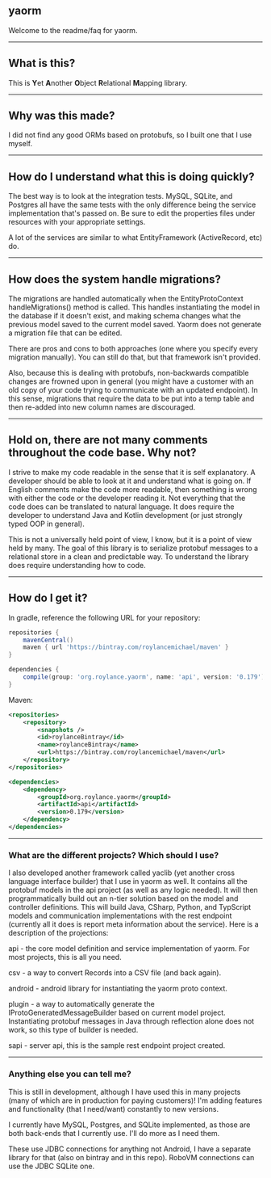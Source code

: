 ## yaorm

Welcome to the readme/faq for yaorm.


***


## What is this?

This is **Y**et **A**nother **O**bject **R**elational **M**apping library. 


***


## Why was this made?

I did not find any good ORMs based on protobufs, so I built one that I use myself.


***

## How do I understand what this is doing quickly?

The best way is to look at the integration tests. MySQL, SQLite, and Postgres all have the same tests with the only difference being the service implementation that's passed on. Be sure to edit the properties files under resources with your appropriate settings. 

A lot of the services are similar to what EntityFramework (ActiveRecord, etc) do. 

***

## How does the system handle migrations? 

The migrations are handled automatically when the EntityProtoContext handleMigrations() method is called. This handles instantiating the model in the database if it doesn't exist, and making schema changes what the previous model saved to the current model saved. Yaorm does not generate a migration file that can be edited. 
  
There are pros and cons to both approaches (one where you specify every migration manually). You can still do that, but that framework isn't provided.

Also, because this is dealing with protobufs, non-backwards compatible changes are frowned upon in general (you might have a customer with an old copy of your code trying to communicate with an updated endpoint). In this sense, migrations that require the data to be put into a temp table and then re-added into new column names are discouraged. 

***

## Hold on, there are not many comments throughout the code base. Why not? 

I strive to make my code readable in the sense that it is self explanatory. A developer should be able to look at it and understand what is going on. If English comments make the code more readable, then something is wrong with either the code or the developer reading it. Not everything that the code does can be translated to natural language. It does require the developer to understand Java and Kotlin development (or just strongly typed OOP in general).

This is not a universally held point of view, I know, but it is a point of view held by many. The goal of this library is to serialize protobuf messages to a relational store in a clean and predictable way. To understand the library does require understanding how to code. 

***

## How do I get it?


In gradle, reference the following URL for your repository:
```groovy
repositories {
    mavenCentral()
    maven { url 'https://bintray.com/roylancemichael/maven' }
}

dependencies {
    compile(group: 'org.roylance.yaorm', name: 'api', version: '0.179')
}
```

Maven:
```xml
<repositories>
    <repository>
        <snapshots />
        <id>roylanceBintray</id>
        <name>roylanceBintray</name>
        <url>https://bintray.com/roylancemichael/maven</url>
    </repository>
</repositories>

<dependencies>
    <dependency>
        <groupId>org.roylance.yaorm</groupId>
        <artifactId>api</artifactId>
        <version>0.179</version>
    </dependency>
</dependencies>
```

***

### What are the different projects? Which should I use?

I also developed another framework called yaclib (yet another cross language interface builder) that I use in yaorm as well. It contains all the protobuf models in the api project (as well as any logic needed). It will then programmatically build out an n-tier solution based on the model and controller definitions. This will build Java, CSharp, Python, and TypScript models and communication implementations with the rest endpoint (currently all it does is report meta information about the service). Here is a description of the projections:

api - the core model definition and service implementation of yaorm. For most projects, this is all you need.

csv - a way to convert Records into a CSV file (and back again).

android - android library for instantiating the yaorm proto context.

plugin - a way to automatically generate the IProtoGeneratedMessageBuilder based on current model project. Instantiating protobuf messages in Java through reflection alone does not work, so this type of builder is needed.

sapi - server api, this is the sample rest endpoint project created. 

***

### Anything else you can tell me?

This is still in development, although I have used this in many projects (many of which are in production for paying customers)! I'm adding features and functionality (that I need/want) constantly to new versions.

I currently have MySQL, Postgres, and SQLite implemented, as those are both back-ends that I currently use. I'll do more as I need them.

These use JDBC connections for anything not Android, I have a separate library for that (also on bintray and in this repo). RoboVM connections can use the JDBC SQLite one.


